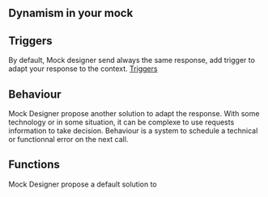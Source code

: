 ## Dynamism in your mock

## Triggers
By default, Mock designer send always the same response, add trigger to adapt your response to the context.
[Triggers](./trigger.md)

## Behaviour
Mock Designer propose another solution to adapt the response. With some technology or in some situation, it can be complexe to use requests information to take decision.
Behaviour is a system to schedule a technical or functionnal error on the next call.

## Functions
Mock Designer propose a default solution to 